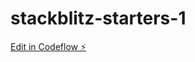 # stackblitz-starters-1

[Edit in Codeflow ⚡️](https://stackblitz.com/~/github.com/mauriciogmail/stackblitz-starters-1)
